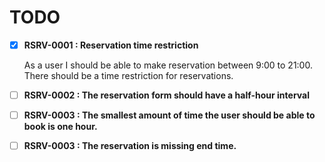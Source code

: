 # TODO 
 
- [x] **RSRV-0001 : Reservation time restriction**

  As a user I should be able to make reservation between 9:00 to 21:00. There should be a time restriction for reservations.  

- [ ] **RSRV-0002 : The reservation form should have a half-hour interval**

- [ ] **RSRV-0003 : The smallest amount of time the user should be able to book is one hour.**
- [ ] **RSRV-0003 : The reservation is missing end time.**
